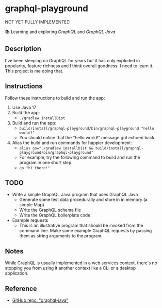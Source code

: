 # graphql-playground

NOT YET FULLY IMPLEMENTED

📚 Learning and exploring _GraphQL_ and _GraphQL Java_

## Description

I've been sleeping on GraphQL for years but it has only exploded in popularity, feature richness and I think overall
goodness. I need to learn it. This project is me doing that.

## Instructions

Follow these instructions to build and run the app:

1. Use Java 17
2. Build the app:
    * `./gradlew installDist`
3. Build and run the app:
    * `build/install/graphql-playground/bin/graphql-playground "hello world!"`
    * You should notice that the "hello world!" message got echoed back
4. Alias the build and run commands for happier development:
     * `alias go="./gradlew installDist && build/install/graphql-playground/bin/graphql-playground"`
     * For example, try the following command to build and run the program in one short step.
     * `go "hi there!"`

## TODO

* Write a simple GraphQL Java program that uses GraphQL Java
    * Generate some test data procedurally and store in in memory (a simple Map)
    * Write the GraphQL schema file
    * Write the GraphQL boilerplate code
* Example requests
    * This is an illustrative program that should be invoked from the command line. Make some example GraphQL requests
      by passing them as string arguments to the program. 

## Notes

While GraphQL is usually implemented in a web services context, there's no stopping you from using it another context
like a CLI or a desktop application.

## Reference

* [GitHub repo: "graphql-java"](https://github.com/graphql-java/graphql-java)
